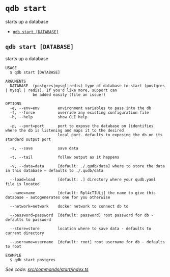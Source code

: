 `qdb start`
===========

starts up a database

* [`qdb start [DATABASE]`](#qdb-start-database)

## `qdb start [DATABASE]`

starts up a database

```
USAGE
  $ qdb start [DATABASE]

ARGUMENTS
  DATABASE  (postgres|mysql|redis) type of database to start (postgres | mysql | redis). If you'd like more, support can
            be added easily (file an issue!)

OPTIONS
  -e, --env=env        environment variables to pass into the db
  -f, --force          override any existing configuration file
  -h, --help           show CLI help

  -p, --port=port      port to expose the database on (identifies where the db is listening and maps it to the desired
                       local port. defaults to exposing the db on its standard output port

  -s, --save           save data

  -t, --tail           follow output as it happens

  -v, --data=data      [default: ./.qudb/data] where to store the data in this database — defaults to ./.qudb/data

  --load=load          [default: .] directory where your qudb.yaml file is located

  --name=name          [default: Rpl4cTIULj] the name to give this database - autogenerates one for you otherwise

  --network=network    docker network to connect db to

  --password=password  [default: password] root password for db - defaults to password

  --store=store        location where to save data - defaults to current directory

  --username=username  [default: root] root username for db - defaults to root

EXAMPLE
  $ qdb start postgres
```

_See code: [src/commands/start/index.ts](https://github.com/trulyronak/qudb/blob/v1.0.0/src/commands/start/index.ts)_
